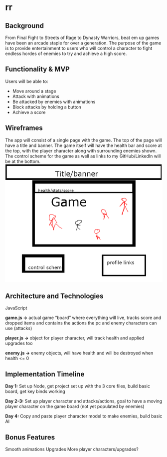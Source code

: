 # rr

## Background
From Final Fight to Streets of Rage to Dynasty Warriors, beat em up games have been an arcade staple for over a generation. The purpose of the game is to provide entertainment to users who will control a character to fight endless hordes of enemies to try and achieve a high score.

## Functionality & MVP
Users will be able to:
+	 Move around a stage
+  Attack with animations
+	 Be attacked by enemies with animations
+	 Block attacks by holding a button
+	 Achieve a score

## Wireframes
The app will consist of a single page with the game. The top of the page will have a title and banner. The game itself will have the health bar and score at the top, with the player character along with surrounding enemies shown. The control scheme for the game as well as links to my GitHub/LinkedIn will be at the bottom.
![Wireframe](https://github.com/richyrichhh/rr/blob/master/images/wireframe.png?raw=true)

## Architecture and Technologies
JavaScript

**game.js ->** actual game “board” where everything will live, tracks score and dropped items and contains the actions the pc and enemy characters can use (attacks)

**player.js ->** object for player character, will track health and applied upgrades too

**enemy.js ->** enemy objects, will have health and will be destroyed when health <= 0



## Implementation Timeline
**Day 1:** Set up Node, get project set up with the 3 core files, build basic board, get key binds working

**Day 2-3:** Set up player character and attacks/actions, goal to have a moving player character on the game board (not yet populated by enemies)

**Day 4:** Copy and paste player character model to make enemies, build basic AI

## Bonus Features
Smooth animations
Upgrades
More player characters/upgrades?
